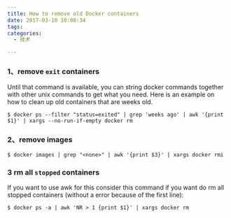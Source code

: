 ```yaml
---
title: How to remove old Docker containers
date: 2017-03-10 10:08:34
tags:
categories:
  - 技术

---
```


### 1、remove `exit` containers
Until that command is available, you can string docker commands together with other unix commands to get what you need. Here is an example on how to clean up old containers that are weeks old.

    $ docker ps --filter "status=exited" | grep 'weeks ago' | awk '{print $1}' | xargs --no-run-if-empty docker rm

### 2、remove images
    $ docker images | grep "<none>" | awk '{print $3}' | xargs docker rmi

### 3 rm all `stopped` containers
If you want to use awk for this consider this command if you want do rm all stopped containers (without a error because of the first line):

    $ docker ps -a | awk 'NR > 1 {print $1}' | xargs docker rm

